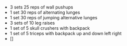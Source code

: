 - 3 sets 25 reps of wall pushups
- 1 set 30 reps of alternating lunges
- 1 set 30 reps of jumping alternative lunges
- 3 sets of 10 leg raises
- 1 set of 5 skull crushers with backpack
- 1 set of 5 triceps with backpack up and down left right
- []